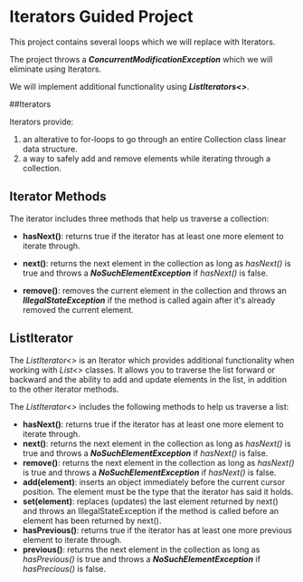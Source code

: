 # Iterators Guided Project

This project contains several loops which we will replace with Iterators.

The project throws a ***ConcurrentModificationException*** which we will eliminate using Iterators.

We will implement additional functionality using ***ListIterators<>***.

##Iterators

Iterators provide:

1. an alterative to for-loops to go through an entire Collection class linear data structure.
2. a way to safely add and remove elements while iterating through a collection.

## Iterator Methods
The iterator includes three methods that help us traverse a collection:

- **hasNext()**: returns true if the iterator has at least one more element to iterate through.

- **next()**: returns the next element in the collection as long as *hasNext()* is true and throws a ***NoSuchElementException*** if *hasNext()* is false.

- **remove()**: removes the current element in the collection and throws an ***IllegalStateException*** if the method is called again after it's already removed the current element.

## ListIterator

The *ListIterator<>* is an Iterator which provides additional functionality when working with *List<>* classes. It allows you to traverse the list forward or backward and the ability to add and update elements in the list, in addition to the other iterator methods.

The *ListIterator<>* includes the following methods to help us traverse a list:

- **hasNext()**: returns true if the iterator has at least one more element to iterate through.
- **next()**: returns the next element in the collection as long as *hasNext()* is true and throws a ***NoSuchElementException*** if *hasNext()* is false.
- **remove()**: returns the next element in the collection as long as *hasNext()* is true and throws a ***NoSuchElementException*** if *hasNext()* is false.
- **add(element)**: inserts an object immediately before the current cursor position. The element must be the type that the iterator has said it holds.
- **set(element)**: replaces (updates) the last element returned by next() and throws an IllegalStateException if the method is called before an element has been returned by next().
- **hasPrevious()**: returns true if the iterator has at least one more previous element to iterate through.
- **previous()**:  returns the next element in the collection as long as *hasPrevious()* is true and throws a ***NoSuchElementException*** if *hasPrecious()* is false.
